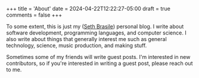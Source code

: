 +++
title = 'About'
date = 2024-04-22T12:22:27-05:00
draft = true
comments = false
+++

To some extent, this is just my ([Seth Brasile](/authors/seth-brasile)) personal blog. I write about software development, programming languages, and computer science. I also write about things that generally interest me such as general technology, science, music production, and making stuff.

Sometimes some of my friends will write guest posts. I'm interested in new contributors, so if you're interested in writing a guest post, please reach out to me.
